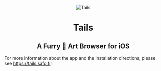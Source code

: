 <p align="center">
  <img src="http://tails.safo.fi/img/icon.png" alt="Tails" />
</p>
<h1 align="center">Tails</h1>
<h2 align="center">A Furry 🦊 Art Browser for iOS</h2>

For more information about the app and the installation directions, please see <a href="https://tails.safo.fi" target="_blank">https://tails.safo.fi</a>!
